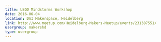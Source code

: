 ```yaml
---
title: LEGO Mindstorms Workshop
date: 2016-06-04
location: DAI Makerspace, Heidelberg
link: http://www.meetup.com/Heidelberg-Makers-Meetup/events/231387551/
usergroup: makershd
type: usergroup
---
```

